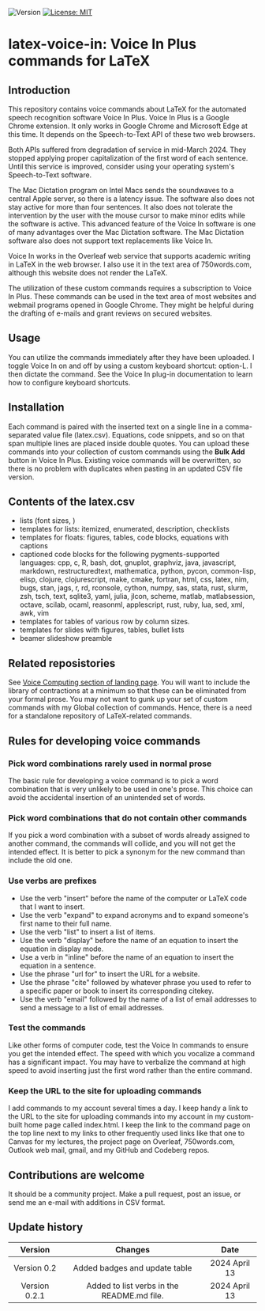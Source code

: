 ![Version](https://img.shields.io/static/v1?label=latex-voice-in&message=0.1&color=brightcolor)
[![License: MIT](https://img.shields.io/badge/License-MIT-blue.svg)](https://opensource.org/licenses/MIT)


# latex-voice-in: Voice In Plus commands for LaTeX

## Introduction
This repository contains voice commands about LaTeX for the automated speech recognition software Voice In Plus.
Voice In Plus is a Google Chrome extension.
It only works in Google Chrome and Microsoft Edge at this time.
It depends on the Speech-to-Text API of these two web browsers.

Both APIs suffered from degradation of service in mid-March 2024.
They stopped applying proper capitalization of the first word of each sentence.
Until this service is improved, consider using your operating system's Speech-to-Text software.

The Mac Dictation program on Intel Macs sends the soundwaves to a central Apple server, so there is a latency issue. 
The software also does not stay active for more than four sentences.
It also does not tolerate the intervention by the user with the mouse cursor to make minor edits while the software is active.
This advanced feature of the Voice In software is one of many advantages over the Mac Dictation software.
The Mac Dictation software also does not support text replacements like Voice In.

Voice In works in the Overleaf web service that supports academic writing in LaTeX in the web browser.
I also use it in the text area of 750words.com, although this website does not render the LaTeX.

The utilization of these custom commands requires a subscription to Voice In Plus.
These commands can be used in the text area of most websites and webmail programs opened in Google Chrome.
They might be helpful during the drafting of e-mails and grant reviews on secured websites.

## Usage
You can utilize the commands immediately after they have been uploaded.
I toggle Voice In on and off by using a custom keyboard shortcut: option-L.
I then dictate the command.
See the Voice In plug-in documentation to learn how to configure keyboard shortcuts.

## Installation
Each command is paired with the inserted text on a single line in a comma-separated value file (latex.csv).
Equations, code snippets, and so on that span multiple lines are placed inside double quotes.
You can upload these commands into your collection of custom commands using the **Bulk Add** button in Voice In Plus.
Existing voice commands will be overwritten, so there is no problem with duplicates when pasting in an updated CSV file version.

## Contents of the latex.csv

- lists (font sizes, )
- templates for lists: itemized, enumerated, description, checklists
- templates for floats: figures, tables, code blocks, equations with captions
- captioned code blocks for the following pygments-supported languages: cpp, c, R, bash, dot, gnuplot, graphviz, java, javascript, markdown, restructuredtext, mathematica, python, pycon, common-lisp, elisp, clojure, clojurescript, make, cmake, fortran, html, css, latex, nim, bugs, stan, jags, r, rd, rconsole, cython, numpy, sas, stata, rust, slurm, zsh, tsch, text, sqlite3, yaml, julia, jlcon, scheme, matlab, matlabsession, octave, scilab, ocaml, reasonml, applescript, rust, ruby, lua, sed, xml, awk, vim
- templates for tables of various row by column sizes.
- templates for slides with figures, tables, bullet lists
- beamer slideshow preamble


## Related reposistories
See [Voice Computing section of landing page](https://github.com/MooersLab/MooersLab?tab=readme-ov-file#voice-computing).
You will want to include the library of contractions at a minimum so that these can be eliminated from your formal prose.
You may not want to gunk up your set of custom commands with my Global collection of commands.
Hence, there is a need for a standalone repository of LaTeX-related commands.

## Rules for developing voice commands

### Pick word combinations rarely used in normal prose
The basic rule for developing a voice command is to pick a word combination that is very unlikely to be used in one's prose.
This choice can avoid the accidental insertion of an unintended set of words.

### Pick word combinations that do not contain other commands
If you pick a word combination with a subset of words already assigned to another command, the commands will collide, and you will not get the intended effect.
It is better to pick a synonym for the new command than include the old one.

### Use verbs are prefixes

- Use the verb "insert" before the name of the computer or LaTeX code that I want to insert.
- Use the verb "expand" to expand acronyms and to expand someone's first name to their full name.
- Use the verb "list" to insert a list of items.
- Use the verb "display" before the name of an equation to insert the equation in display mode.
- Use a verb in "inline" before the name of an equation to insert the equation in a sentence.
- Use the phrase "url for" to insert the URL for a website.
- Use the phrase "cite" followed by whatever phrase you used to refer to a specific paper or book to insert its corresponding citekey.
- Use the verb "email" followed by the name of a list of email addresses to send a message to a list of email addresses.


### Test the commands
Like other forms of computer code, test the Voice In commands to ensure you get the intended effect.
The speed with which you vocalize a command has a significant impact.
You may have to verbalize the command at high speed to avoid inserting just the first word rather than the entire command.

### Keep the URL to the site for uploading commands
I add commands to my account several times a day.
I keep handy a link to the URL to the site for uploading commands into my account in my custom-built home page called index.html.
I keep the link to the command page on the top line next to my links to other frequently used links like that one to Canvas for my lectures, the project page on Overleaf, 750words.com, Outlook web mail, gmail, and my GitHub and Codeberg repos.

## Contributions are welcome
It should be a community project.
Make a pull request, post an issue, or send me an e-mail with additions in CSV format.

## Update history
|Version      | Changes                                                                                                                                    | Date                 |
|:-----------:|:------------------------------------------------------------------------------------------------------------------------------------------:|:--------------------:|
| Version 0.2 |  Added badges and update table                                                                                                             | 2024 April 13        |
| Version 0.2.1 |  Added to list verbs in the README.md file.                                                                                                         | 2024 April 13        |


